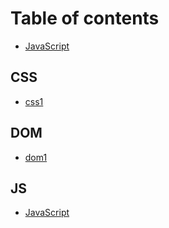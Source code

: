 # Table of contents

* [JavaScript](README.md)

## CSS

* [css1](css/css1.md)

## DOM

* [dom1](dom/dom1.md)

## JS

* [JavaScript](js/javascript.md)

